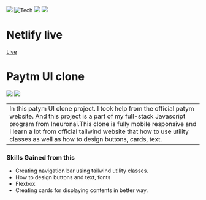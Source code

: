 
![](https://img.shields.io/badge/PATYM-CLONE-yellowgreen)
![Tech](https://img.shields.io/badge/TECH-TAILWINDCSS-orange)
![](https://img.shields.io/badge/THANKS-HITESHCHOUDHARY%20-red)
![](https://img.shields.io/badge/INEURON-PROJECT-yellowgreene)
# Netlify live
[Live](https://patym-ui-clone1.netlify.app/)


# Paytm UI clone
![](https://img.shields.io/badge/TIME-1DAY-red)
![](https://img.shields.io/badge/TAILWIND--CSS-RESPONSIVE-green)

<table>
<tr>
<td>
  In this patym UI clone project. I took help from the official patym website. And this project is a part of my full-stack Javascript program from Ineuronai.This clone is fully mobile responsive and i learn a lot from official tailwind website that how to use utility classes as well as how to design buttons, cards, text.

</td>
</tr>
</table>

### Skills Gained from this

-  Creating navigation bar using tailwind utility classes.
- How to design buttons and text, fonts
- Flexbox
- Creating cards for displaying contents in better way.

